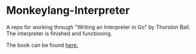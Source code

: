 # Monkeylang-Interpreter

A repo for working through "Writing an Interpreter in Go" by Thorston Ball. The
interpreter is finished and functioning.

The book can be found [here.](https://interpreterbook.com)
